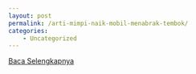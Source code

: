 ```yaml
---
layout: post
permalink: /arti-mimpi-naik-mobil-menabrak-tembok/
categories:
    - Uncategorized
---
```


[Baca Selengkapnya](/01)